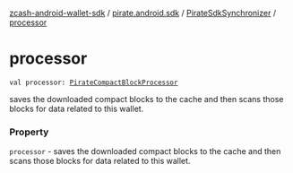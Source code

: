 [zcash-android-wallet-sdk](../../index.md) / [pirate.android.sdk](../index.md) / [PirateSdkSynchronizer](index.md) / [processor](./processor.md)

# processor

`val processor: `[`PirateCompactBlockProcessor`](../../pirate.android.sdk.block/-compact-block-processor/index.md)

saves the downloaded compact blocks to the cache and then scans those blocks for
data related to this wallet.

### Property

`processor` - saves the downloaded compact blocks to the cache and then scans those blocks for
data related to this wallet.